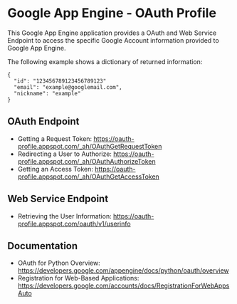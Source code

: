 Google App Engine - OAuth Profile
=================================

This Google App Engine application provides a OAuth and Web Service Endpoint to
access the specific Google Account information provided to Google App Engine.

The following example shows a dictionary of returned information:

    {
      "id": "123456789123456789123"
      "email": "example@googlemail.com",
      "nickname": "example"
    }

OAuth Endpoint
--------------
- Getting a Request Token:
  https://oauth-profile.appspot.com/_ah/OAuthGetRequestToken
- Redirecting a User to Authorize:
  https://oauth-profile.appspot.com/_ah/OAuthAuthorizeToken
- Getting an Access Token:
  https://oauth-profile.appspot.com/_ah/OAuthGetAccessToken

Web Service Endpoint
--------------------
- Retrieving the User Information:
  https://oauth-profile.appspot.com/oauth/v1/userinfo

Documentation
-------------
- OAuth for Python Overview:
  https://developers.google.com/appengine/docs/python/oauth/overview
- Registration for Web-Based Applications:
  https://developers.google.com/accounts/docs/RegistrationForWebAppsAuto
 